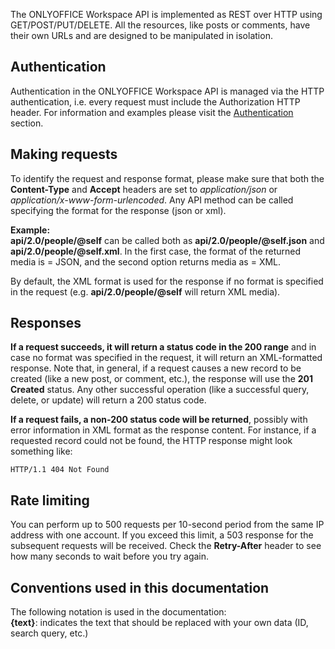 The ONLYOFFICE Workspace API is implemented as REST over HTTP using GET/POST/PUT/DELETE. All the resources, like posts or comments, have their own URLs and are designed to be manipulated in isolation.

## Authentication

Authentication in the ONLYOFFICE Workspace API is managed via the HTTP authentication, i.e. every request must include the Authorization HTTP header. For information and examples please visit the [Authentication](./Passing%20authentication.md) section.

## Making requests

To identify the request and response format, please make sure that both the **Content-Type** and **Accept** headers are set to *application/json* or *application/x-www-form-urlencoded*. Any API method can be called specifying the format for the response (json or xml).

**Example:**\
**api/2.0/people/@self** can be called both as **api/2.0/people/@self.json** and **api/2.0/people/@self.xml**. In the first case, the format of the returned media is = JSON, and the second option returns media as = XML.

By default, the XML format is used for the response if no format is specified in the request (e.g. **api/2.0/people/@self** will return XML media).

## Responses

**If a request succeeds, it will return a status code in the 200 range** and in case no format was specified in the request, it will return an XML-formatted response. Note that, in general, if a request causes a new record to be created (like a new post, or comment, etc.), the response will use the **201 Created** status. Any other successful operation (like a successful query, delete, or update) will return a 200 status code.

**If a request fails, a non-200 status code will be returned**, possibly with error information in XML format as the response content. For instance, if a requested record could not be found, the HTTP response might look something like:

``` http
HTTP/1.1 404 Not Found
```

## Rate limiting

You can perform up to 500 requests per 10-second period from the same IP address with one account. If you exceed this limit, a 503 response for the subsequent requests will be received. Check the **Retry-After** header to see how many seconds to wait before you try again.

## Conventions used in this documentation

The following notation is used in the documentation:\
**\{text\}**: indicates the text that should be replaced with your own data (ID, search query, etc.)
